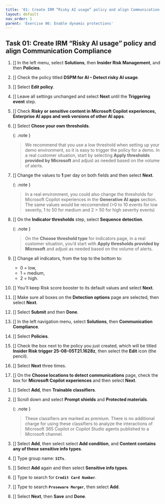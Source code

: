 ```yaml
---
title: '01: Create IRM “Risky AI usage” policy and align Communication Compliance'
layout: default
nav_order: 1
parent: 'Exercise 06: Enable dynamic protections'
---
```


 
## Task 01: Create IRM “Risky AI usage” policy and align Communication Compliance

1. [] In the left menu, select **Solutions**, then **Insider Risk Management**, and then **Policies**.

1. [] Check the policy titled **DSPM for AI – Detect risky AI usage**.

1. [] Select **Edit policy**.

1. [] Leave all settings unchanged and select **Next** until the **Triggering event** step.

    <!--We might need to move the step below to a different task-->

1. [] Check **Risky or sensitive content in Microsoft Copilot experiences, Enterprise AI apps and web versions of other AI apps**.


1. [] Select **Chose your own thresholds**.


    {: .note }
    > We recommend that you use a low threshold when setting up your demo environment, so it is easy to trigger the policy for a demo. In a real customer situation, start by selecting **Apply thresholds provided by Microsoft** and adjust as needed based on the volume of alerts.

1. [] Change the values to **1** per day on both fields and then select **Next**.

    {: .note }
    > In a real environment, you could also change the thresholds for Microsoft Copilot experiences in the **Generative AI apps** section. The same values would be reccomended (>0 to 10 events for low severity, 1 to 50 for medium and 2 > 50 for high severity events)

1. [] On the **Indicator thresholds** step, select **Sequence detection**. 

    {: .note }
    > On the **Choose threshold type** for indicators page, in a real customer situation, you’d start with **Apply thresholds provided by Microsoft** and adjust as needed based on the volume of alerts. 
   
1. [] Change all indicators, from the top to the bottom to:

    - 0 = low, 
    - 1 = medium, 
    - 2 = high. 
    
1. [] You'll keep Risk score booster to its default values and select **Next**.

1.  [] Make sure all boxes on the **Detection options** page are selected, then select **Next**.
    
1. [] Select **Submit** and then **Done**. 

    <!-- This might be moved to a separate task -----------
    ---------------------------------------------------------->


1. [] In the left navigation menu, select **Solutions**, then **Communication Compliance**.

1. [] Select **Policies**. 

1. [] Check the box next to the policy you just created, which will be titled **Insider Risk trigger 25-08-05T21.1628z**, then select the **Edit** icon (the pencil). 

1. [] Select **Next** three times. 

1. [] On the **Choose locations to detect communications** page, check the box for **Microsoft Copilot experiences** and then select **Next**. 

<!--removed as the step is not necessary

    1. [] In the **Conditions** section, under **Content matches any of these trainable classifiers**, select the **Delete** (trash can) icon to the right of **Threat** and then **Targeted harassment**.
    -->

1. [] Select **Add**, then **Trainable classifiers**. 

1. [] Scroll down and select **Prompt shields** and **Protected materials**. 

   {: .note }
   > These classifiers are marked as premium. There is no additional charge for using these classifiers to analyze the interactions of Microsoft 365 Copilot or Copilot Studio agents published to a Microsoft channel. 
   
1. [] Select **Add**, then select select **Add condition**, and **Content contains any of these sensitive info types**. 

1. [] Type group name: **`SITs`**. 

1. [] Select **Add** again and then select **Sensitive info types**. 

1. [] Type to search for **`Credit Card Number`**. 

1. [] Type to search **`Proseware Merger`**, then select **Add**. 

1. [] Select **Next**, then **Save** and **Done**.
